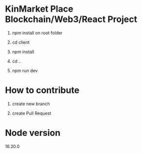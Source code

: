 # KinMarket Place Blockchain/Web3/React Project

1. npm install on root folder

2. cd client

3. npm install

4. cd ..

5. npm run dev

# How to contribute

1. create new branch

2. create Pull Request

# Node version

16.20.0
